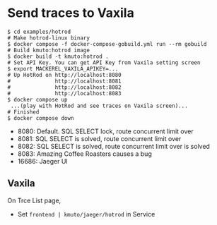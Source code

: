 # Send traces to Vaxila

```
$ cd examples/hotrod
# Make hotrod-linux binary
$ docker compose -f docker-compose-gobuild.yml run --rm gobuild
# Build kmuto:hotrod image
$ docker build -t kmuto:hotrod .
# Set API Key. You can get API Key from Vaxila setting screen
$ export MACKEREL_VAXILA_APIKEY=...
# Up HotRod on http://localhost:8080
#              http://localhost:8081
#              http://localhost:8082
#              http://localhost:8083
$ docker compose up
 ...(play with HotRod and see traces on Vaxila screen)...
# Finished
$ docker compose down
```

- 8080: Default. SQL SELECT lock, route concurrent limit over
- 8081: SQL SELECT is solved, route concurrent limit over
- 8082: SQL SELECT is solved, route concurrent limit over is solved
- 8083: Amazing Coffee Roasters causes a bug
- 16686: Jaeger UI

## Vaxila
On Trce List page,

- Set `frontend | kmuto/jaeger/hotrod` in Service
